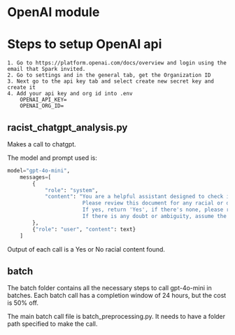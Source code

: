 # OpenAI module

# Steps to setup OpenAI api

    1. Go to https://platform.openai.com/docs/overview and login using the email that Spark invited.
    2. Go to settings and in the general tab, get the Organization ID
    3. Next go to the api key tab and select create new secret key and create it
    4. Add your api key and org id into .env 
        OPENAI_API_KEY=
        OPENAI_ORG_ID=

## racist_chatgpt_analysis.py

Makes a call to chatgpt. 

The model and prompt used is:

```python
model="gpt-4o-mini",
    messages=[
        {
            "role": "system",
            "content": "You are a helpful assistant designed to check if there's any racial contents. \
                        Please review this document for any racial or discriminatory expressions. \
                        If yes, return 'Yes', if there's none, please return 'No racial content found'. \
                        If there is any doubt or ambiguity, assume the text contains racial content and respond 'Yes'."
        },
        {"role": "user", "content": text}
    ]
```

Output of each call is a Yes or No racial content found. 

## batch

The batch folder contains all the necessary steps to call gpt-4o-mini in batches. Each batch call has a completion window of 24 hours, but the cost is 50% off. 

The main batch call file is batch_preprocessing.py. It needs to have a folder path specified to make the call.



